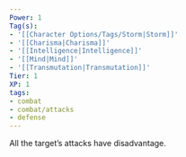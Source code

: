 ```yaml
---
Power: 1
Tag(s):
- '[[Character Options/Tags/Storm|Storm]]'
- '[[Charisma|Charisma]]'
- '[[Intelligence|Intelligence]]'
- '[[Mind|Mind]]'
- '[[Transmutation|Transmutation]]'
Tier: 1
XP: 1
tags:
- combat
- combat/attacks
- defense
---
```


All the target’s attacks have disadvantage.